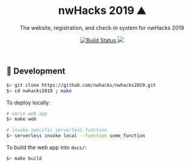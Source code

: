 <h1 align="center">nwHacks 2019 ⛰</h1>
<p align="center">
  The website, registration, and check-in system for nwHacks 2019
</p>

<p align="center">
  <a href="https://travis-ci.com/nwhacks/nwhacks2019">
    <img src="https://travis-ci.com/nwhacks/nwhacks2019.svg?branch=master"
      alt="Build Status" />
  </a>

  <a href="https://coveralls.io/github/nwhacks/nwhacks2019">
    <img src="https://coveralls.io/repos/github/nwhacks/nwhacks2019/badge.svg?branch=master">
  </a>
</p>

<br>

## :construction: Development

```bash
$> git clone https://github.com/nwhacks/nwhacks2019.git
$> cd nwhacks2019 ; make
```

To deploy locally:

```bash
# serve web app
$> make web

# invoke specific serverless function
$> serverless invoke local --function some_function
```

To build the web app into `docs/`:

```bash
$> make build
```
